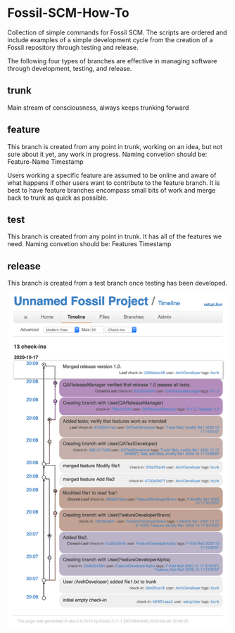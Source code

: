 # Fossil-SCM-How-To
Collection of simple commands for Fossil SCM.  The scripts are ordered and include examples of a simple development cycle from the creation of a Fossil repository through testing and release.

The following four types of branches are effective in managing software through development, testing, and release.

## trunk

Main stream of consciousness, always keeps trunking forward

## feature

This branch is created from any point in trunk, working on an idea, but not sure about it yet, any work in progress.  Naming convetion should be: Feature-Name Timestamp 

Users working a specific feature are assumed to be online and aware of what happens if other users want to contribute to the feature branch.  It is best to have feature branches encompass small bits of work and merge back to trunk as quick as possible.

## test

This branch is created from any point in trunk.  It has all of the features we need. Naming convetion should be: Features Timestamp

## release
This branch is created from a test branch once testing has been developed.

![Image of Branching](https://github.com/betsalel-williamson/Fossil-SCM-How-To/blob/main/fossil-example-branch.png)
